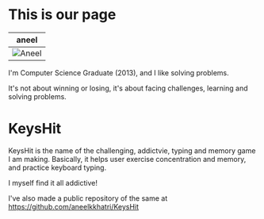 This is our page
================

|aneel
|--- 
| ![Aneel](https://pbs.twimg.com/profile_images/537257527113568256/O1kjC-me_400x400.png) |

I'm Computer Science Graduate (2013), and I like solving problems.

It's not about winning or losing, it's about facing challenges, learning and solving problems.

KeysHit
=======
KeysHit is the name of the challenging, addictvie, typing and memory game I am making. Basically, it helps user exercise concentration and memory, and practice keyboard typing.

I myself find it all addictive! 

I've also made a public repository of the same at https://github.com/aneelkkhatri/KeysHit


